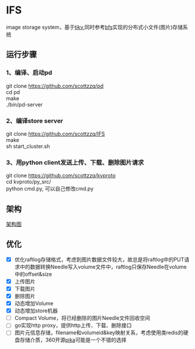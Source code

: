 # IFS
image storage system，基于[tikv](https://github.com/pingcap/tikv),同时参考[bfs](https://github.com/Terry-Mao/bfs)实现的分布式小文件(图片)存储系统 <br>
## 运行步骤 <br>
### 1、编译、启动pd <br>
git clone https://github.com/scottzzq/pd  <br>
cd pd <br>
make <br>
./bin/pd-server <br>

### 2、编译store server <br>
git clone https://github.com/scottzzq/IFS <br>
make <br>
sh start_cluster.sh <br>

### 3、用python client发送上传、下载、删除图片请求 <br>
git clone https://github.com/scottzzq/kvproto <br> 
cd kvproto/py_src/ <br>
python cmd.py, 可以自己修改cmd.py <br>

## 架构
[架构图](https://raw.githubusercontent.com/scottzzq/IFS/master/IFS.png)

## 优化
- [x] 优化raftlog存储格式，考虑到图片数据文件较大，故总是将raftlog中的PUT请求中的数据转换Needle写入volume文件中，raftlog只保存Needle在volume中的offset&size
- [x] 上传图片
- [x] 下载图片
- [x] 删除图片
- [x] 动态增加Volume
- [x] 动态增加store机器
- [ ] Compact Volume，将已经删除的图片Needle文件回收空间
- [ ] go实现http proxy，提供http上传、下载、删除接口
- [ ] 图片元信息存储，filename和volumeid&key映射关系，考虑使用类redis的硬盘存储介质，360开源[pika](https://github.com/Qihoo360/pika)可能是一个不错的选择
